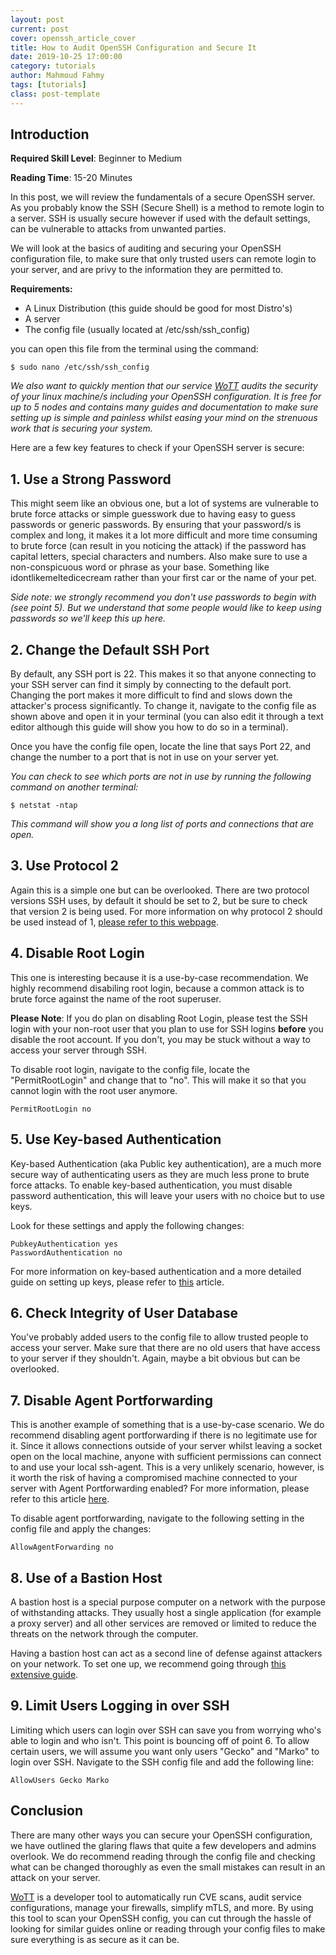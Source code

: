 ```yaml
---
layout: post
current: post
cover: openssh_article_cover 
title: How to Audit OpenSSH Configuration and Secure It
date: 2019-10-25 17:00:00
category: tutorials
author: Mahmoud Fahmy
tags: [tutorials]
class: post-template
---
```



## Introduction

**Required Skill Level**: Beginner to Medium

**Reading Time**: 15-20 Minutes

In this post, we will review the fundamentals of a secure OpenSSH server. As you probably know the SSH (Secure Shell) is a method to remote login to a server. SSH is usually secure however if used with the default settings, can be vulnerable to attacks from unwanted parties. 

We will look at the basics of auditing and securing your OpenSSH configuration file, to make sure that only trusted users can remote login to your server, and are privy to the information they are permitted to.

**Requirements:**
* A Linux Distribution (this guide should be good for most Distro's)
* A server
* The config file (usually located at /etc/ssh/ssh_config)

you can open this file from the terminal using the command:

~~~
$ sudo nano /etc/ssh/ssh_config
~~~

*We also want to quickly mention that our service [WoTT](https://wott.io/) audits the security of your linux machine/s including your OpenSSH configuration. It is free for up to 5 nodes and contains many guides and documentation to make sure setting up is simple and painless whilst easing your mind on the strenuous work that is securing your system.*

Here are a few key features to check if your OpenSSH server is secure:

## 1. Use a Strong Password

This might seem like an obvious one, but a lot of systems are vulnerable to brute force attacks or simple guesswork due to having easy to guess passwords or generic passwords. By ensuring that your password/s is complex and long, it makes it a lot more difficult and more time consuming to brute force (can result in you noticing the attack) if the password has capital letters, special characters and numbers. Also make sure to use a non-conspicuous word or phrase as your base. Something like idontlikemeltedicecream rather than your first car or the name of your pet.

*Side note: we strongly recommend you don't use passwords to begin with (see point 5). But we understand that some people would like to keep using passwords so we'll keep this up here.*

## 2. Change the Default SSH Port

By default, any SSH port is 22. This makes it so that anyone connecting to your SSH server can find it simply by connecting to the default port. Changing the port makes it more difficult to find and slows down the attacker's process significantly. To change it, navigate to the config file as shown above and open it in your terminal (you can also edit it through a text editor although this guide will show you how to do so in a terminal). 

Once you have the config file open, locate the line that says Port 22, and change the number to a port that is not in use on your server yet.

*You can check to see which ports are not in use by running the following command on another terminal:*

~~~
$ netstat -ntap
~~~

*This command will show you a long list of ports and connections that are open.*

## 3. Use Protocol 2

Again this is a simple one but can be overlooked. There are two protocol versions SSH uses, by default it should be set to 2, but be sure to check that version 2 is being used. For more information on why protocol 2 should be used instead of 1, [please refer to this webpage](http://www.snailbook.com/faq/ssh-1-vs-2.auto.html).

## 4. Disable Root Login

This one is interesting because it is a use-by-case recommendation. We highly recommend disabiling root login, because a common attack is to brute force against the name of the root superuser. 

**Please Note**: If you do plan on disabling Root Login, please test the SSH login with your non-root user that you plan to use for SSH logins **before** you disable the root account. If you don't, you may be stuck without a way to access your server through SSH.

To disable root login, navigate to the config file, locate the "PermitRootLogin" and change that to "no". This will make it so that you cannot login with the root user anymore.

~~~
PermitRootLogin no
~~~


## 5. Use Key-based Authentication

Key-based Authentication (aka Public key authentication), are a much more secure way of authenticating users as they are much less prone to brute force attacks. To enable key-based authentication, you must disable password authentication, this will leave your users with no choice but to use keys.

Look for these settings and apply the following changes:

~~~
PubkeyAuthentication yes
PasswordAuthentication no
~~~

For more information on key-based authentication and a more detailed guide on setting up keys, please refer to [this](https://linux-audit.com/using-ssh-keys-instead-of-passwords/) article.


## 6. Check Integrity of User Database

You've probably added users to the config file to allow trusted people to access your server. Make sure that there are no old users that have access to your server if they shouldn't. Again, maybe a bit obvious but can be overlooked.

## 7. Disable Agent Portforwarding

This is another example of something that is a use-by-case scenario. We do recommend disabling agent portforwarding if there is no legitimate use for it. Since it allows connections outside of your server whilst leaving a socket open on the local machine, anyone with sufficient permissions can connect to and use your local ssh-agent. This is a very unlikely scenario, however, is it worth the risk of having a compromised machine connected to your server with Agent Portforwarding enabled? For more information, please refer to this article [here](https://heipei.io/2015/02/26/SSH-Agent-Forwarding-considered-harmful/).

To disable agent portforwarding, navigate to the following setting in the config file and apply the changes:

~~~
AllowAgentForwarding no
~~~

## 8. Use of a Bastion Host

A bastion host is a special purpose computer on a network with the purpose of withstanding attacks. They usually host a single application (for example a proxy server) and all other services are removed or limited to reduce the threats on the network through the computer. 

Having a bastion host can act as a second line of defense against attackers on your network. To set one up, we recommend going through [this extensive guide](https://blog.scottlowe.org/2015/11/21/using-ssh-bastion-host/).

## 9. Limit Users Logging in over SSH

Limiting which users can login over SSH can save you from worrying who's able to login and who isn't. This point is bouncing off of point 6. To allow certain users, we will assume you want only users "Gecko" and "Marko" to login over SSH. Navigate to the SSH config file and add the following line:

~~~
AllowUsers Gecko Marko
~~~

## Conclusion

There are many other ways you can secure your OpenSSH configuration, we have outlined the glaring flaws that quite a few developers and admins overlook. We do recommend reading through the config file and checking what can be changed thoroughly as even the small mistakes can result in an attack on your server.

[WoTT](https://wott.io/) is a developer tool to automatically run CVE scans, audit service configurations, manage your firewalls, simplify mTLS, and more. By using this tool to scan your OpenSSH config, you can cut through the hassle of looking for similar guides online or reading through your config files to make sure everything is as secure as it can be. 